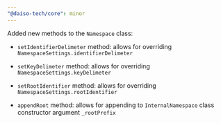 ```yaml
---
"@daiso-tech/core": minor
---
```


Added new methods to the `Namespace` class:

- `setIdentifierDelimeter` method: allows for overriding `NamespaceSettings.identifierDelimeter`

- `setKeyDelimeter` method: allows for overriding `NamespaceSettings.keyDelimeter`

- `setRootIdentifier` method: allows for overriding `NamespaceSettings.rootIdentifier`

- `appendRoot` method: allows for appending to `InternalNamespace` class constructor argument `_rootPrefix`
